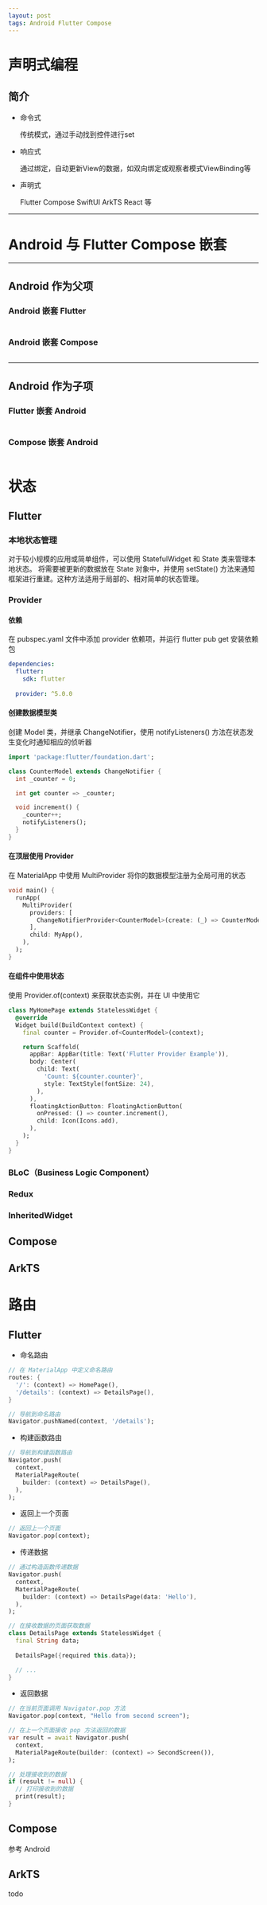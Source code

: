 ```yaml
---
layout: post
tags: Android Flutter Compose
---
```


# 声明式编程

## 简介

- 命令式
  
  传统模式，通过手动找到控件进行set

- 响应式

  通过绑定，自动更新View的数据，如双向绑定或观察者模式ViewBinding等

- 声明式

  Flutter Compose SwiftUI ArkTS React 等

---

# Android 与 Flutter Compose 嵌套

---

## Android 作为父项

### Android 嵌套 Flutter
```

```

### Android 嵌套 Compose
```

```

---

## Android 作为子项

### Flutter 嵌套 Android
```

```

### Compose 嵌套 Android
```

```

# 状态

## Flutter

### 本地状态管理

对于较小规模的应用或简单组件，可以使用 StatefulWidget 和 State 类来管理本地状态。
将需要被更新的数据放在 State 对象中，并使用 setState() 方法来通知框架进行重建。这种方法适用于局部的、相对简单的状态管理。

### Provider

#### 依赖

在 pubspec.yaml 文件中添加 provider 依赖项，并运行 flutter pub get 安装依赖包

```yaml
dependencies:
  flutter:
    sdk: flutter
    
  provider: ^5.0.0
```

#### 创建数据模型类

创建 Model 类，并继承 ChangeNotifier，使用 notifyListeners() 方法在状态发生变化时通知相应的侦听器

```dart
import 'package:flutter/foundation.dart';

class CounterModel extends ChangeNotifier {
  int _counter = 0;

  int get counter => _counter;

  void increment() {
    _counter++;
    notifyListeners();
  }
}
```

#### 在顶层使用 Provider

在 MaterialApp 中使用 MultiProvider 将你的数据模型注册为全局可用的状态

```dart
void main() {
  runApp(
    MultiProvider(
      providers: [
        ChangeNotifierProvider<CounterModel>(create: (_) => CounterModel()),
      ],
      child: MyApp(),
    ),
  );
}
```

#### 在组件中使用状态

使用 Provider.of<T>(context) 来获取状态实例，并在 UI 中使用它

```dart
class MyHomePage extends StatelessWidget {
  @override
  Widget build(BuildContext context) {
    final counter = Provider.of<CounterModel>(context);

    return Scaffold(
      appBar: AppBar(title: Text('Flutter Provider Example')),
      body: Center(
        child: Text(
          'Count: ${counter.counter}',
          style: TextStyle(fontSize: 24),
        ),
      ),
      floatingActionButton: FloatingActionButton(
        onPressed: () => counter.increment(),
        child: Icon(Icons.add),
      ),
    );
  }
}
```

### BLoC（Business Logic Component）

### Redux

### InheritedWidget

## Compose

## ArkTS


# 路由

## Flutter

- 命名路由

```dart
// 在 MaterialApp 中定义命名路由
routes: {
  '/': (context) => HomePage(),
  '/details': (context) => DetailsPage(),
}

// 导航到命名路由
Navigator.pushNamed(context, '/details');
```
  
- 构建函数路由

```dart
// 导航到构建函数路由
Navigator.push(
  context,
  MaterialPageRoute(
    builder: (context) => DetailsPage(),
  ),
);
```

- 返回上一个页面
```dart
// 返回上一个页面
Navigator.pop(context);
```

- 传递数据

```dart
// 通过构造函数传递数据
Navigator.push(
  context,
  MaterialPageRoute(
    builder: (context) => DetailsPage(data: 'Hello'),
  ),
);

// 在接收数据的页面获取数据
class DetailsPage extends StatelessWidget {
  final String data;
  
  DetailsPage({required this.data});

  // ...
}
```

- 返回数据

```dart
// 在当前页面调用 Navigator.pop 方法
Navigator.pop(context, "Hello from second screen");

// 在上一个页面接收 pop 方法返回的数据
var result = await Navigator.push(
  context,
  MaterialPageRoute(builder: (context) => SecondScreen()),
);

// 处理接收到的数据
if (result != null) {
  // 打印接收到的数据
  print(result);
}
```

## Compose

参考 Android

## ArkTS

todo
